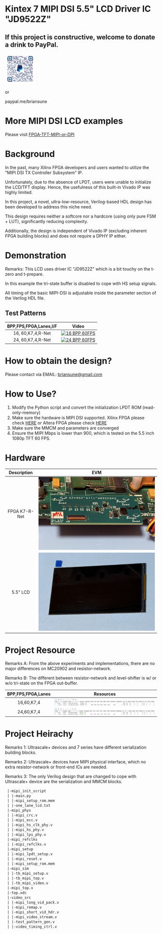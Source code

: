 # Kintex 7 MIPI DSI 5.5" LCD Driver IC "JD9522Z"

## If this project is constructive, welcome to donate a drink to PayPal.

<img src="./images/qrcode.png" style="height:20%; width:20%">

or

paypal.me/briansune

# More MIPI DSI LCD examples

Please visit [FPGA-TFT-MIPI-or-DPI](https://briansune.github.io/FPGA-LCD-MIPI-or-DPI/)

# Background

In the past, many Xilinx FPGA developers and users wanted to utilize the "MIPI DSI TX Controller Subsystem" IP.

Unfortunately, due to the absence of LPDT, users were unable to initialize the LCD/TFT display. Hence, the usefulness of this built-in Vivado IP was highly limited.

In this project, a novel, ultra-low-resource, Verilog-based HDL design has been developed to address this niche need.

This design requires neither a softcore nor a hardcore (using only pure FSM + LUT), significantly reducing complexity.

Additionally, the design is independent of Vivado IP (excluding inherent FPGA building blocks) and does not require a DPHY IP either.

# Demonstration

Remarks: This LCD uses driver IC "JD9522Z" which is a bit touchy on the t-zero and t-prepare.

In this example the tri-state buffer is disabled to cope with HS setup signals.

All timing of the basic MIPI-DSI is adjustable inside the parameter section of the Verilog HDL file.

## Test Patterns

|BPP,FPS,FPGA,Lanes,I/F|Video|
|:-:|:-:|
|16, 60,K7,4,R-Net |[![16 BPP 60FPS](https://img.youtube.com/vi/swZO9fKHPAA/mqdefault.jpg)](https://youtube.com/video/swZO9fKHPAA)|
|24, 60,K7,4,R-Net |[![24 BPP 60FPS](https://img.youtube.com/vi/ZfIrbmFzqtI/mqdefault.jpg)](https://youtube.com/video/ZfIrbmFzqtI)|

# How to obtain the design?

Please contact via EMAIL: briansune@gmail.com

# How to Use?

1) Modify the Python script and convert the initialization LPDT ROM (read-only-memory)
2) Make sure the hardware is MIPI DSI supported. Xilinx FPGA please check [HERE](https://docs.amd.com/v/u/en-US/xapp894-d-phy-solutions) or Altera FPGA please check [HERE](https://cdrdv2-public.intel.com/666639/an754-683092-666639.pdf)
3) Make sure the MMCM and parameters are converged
4) Ensure the MIPI Mbps is lower than 900, which is tested on the 5.5 inch 1080p TFT 60 FPS.

# Hardware

|Description|EVM|
|:-:|:-:|
|FPGA K7-R-Net |<img src="./images/fpga_k7.JPG">|
|5.5" LCD      |<img src="./images/lcd_5p5inch_4lanes.JPG">|

# Project Resource

Remarks A: From the above experiments and implementations, there are no major differences on MC20902 and resistor-network.

Remarks B: The different between resistor-network and level-shifter is w/ or w/o tri-state on the FPGA out-buffer.

|BPP,FPS,FPGA,Lanes|Resources|
|:-:|:-:|
|16,60,K7,4|<img src="./images/K7_16bpp_60fps_5p5inch_4lanes.png">|
|24,60,K7,4|<img src="./images/K7_24bpp_60fps_5p5inch_4lanes.png">|

# Project Heirachy

Remarks 1: Ultrascale+ devices and 7 series have different serialization building blocks.

Remarks 2: Ultrascale+ devices have MIPI physical interface, which no extra resistor-network or front-end ICs are needed.

Remarks 3: The only Verilog design that are changed to cope with Ultrascale+ device are the serialization and MMCM blocks.

```
 |-mipi_init_script
 | |-main.py
 | |-mipi_setup_rom.mem
 | |-one_lane_lcd.txt
 |-mipi_phys
 | |-mipi_crc.v
 | |-mipi_ecc.v
 | |-mipi_hs_clk_phy.v
 | |-mipi_hs_phy.v
 | |-mipi_lps_phy.v
 |-mipi_refclks
 | |-mipi_refclks.v
 |-mipi_setup
 | |-mipi_lpdt_setup.v
 | |-mipi_reset.v
 | |-mipi_setup_rom.mem
 |-mipi_sim
 | |-tb_mipi_setup.v
 | |-tb_mipi_top.v
 | |-tb_mipi_video.v
 |-mipi_top.v
 |-top.xdc
 |-video_src
 | |-mipi_long_vid_pack.v
 | |-mipi_remap.v
 | |-mipi_short_vid_hdr.v
 | |-mipi_video_stream.v
 | |-test_pattern_gen.v
 | |-video_timing_ctrl.v
```
